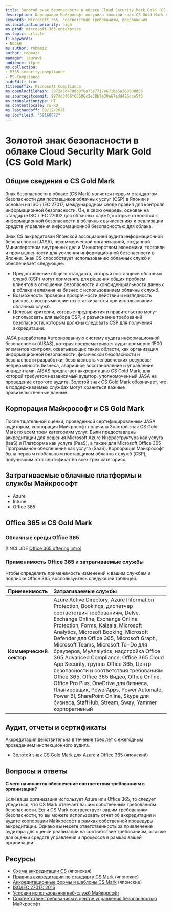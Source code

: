```yaml
---
title: Золотой знак безопасности в облаке Cloud Security Mark Gold (CS Gold Mark)
description: Корпорация Майкрософт получила золотой знак CS Gold Mark в Японии для Azure (IaaS и PaaS) и Office 365 (SaaS).
keywords: Microsoft 365, соответствие требованиям, предложения
ms.localizationpriority: high
ms.prod: microsoft-365-enterprise
ms.topic: article
f1.keywords:
- NOCSH
ms.author: robmazz
author: robmazz
manager: laurawi
audience: itpro
ms.collection:
- M365-security-compliance
- MS-Compliance
hideEdit: true
titleSuffix: Microsoft Compliance
ms.openlocfilehash: 3972a5d470db8f0a75e7717e671be5a268308d5b
ms.sourcegitcommit: 997dd3f66f65686c2e38b7e30e67add426dce5f3
ms.translationtype: HT
ms.contentlocale: ru-RU
ms.lasthandoff: 09/12/2021
ms.locfileid: "59160872"
---
```

# <a name="cloud-security-mark-gold-cs-gold-mark"></a>Золотой знак безопасности в облаке Cloud Security Mark Gold (CS Gold Mark)

## <a name="cs-gold-mark-overview"></a>Общие сведения о CS Gold Mark

Знак безопасности в облаке (CS Mark) является первым стандартом безопасности для поставщиков облачных услуг (CSP) в Японии и основан на ISO / IEC 27017, международном своде правил для контроля информационной безопасности. Он, в свою очередь, основан на стандарте ISO / IEC 27002 для облачных служб, которые относятся к информационной безопасности в облачных вычислениях и реализации средств управления информационной безопасностью для облака.

Знак CS аккредитован Японской ассоциацией аудита информационной безопасности (JASA), некоммерческой организацией, созданной Министерством внутренних дел и Министерством экономики, торговли и промышленности для усиления информационной безопасности в Японии. Знак CS способствует использованию облачных служб и обеспечивает следующее:

- Предоставление общего стандарта, который поставщики облачных служб (CSP) могут применять для решения общих проблем клиентов в отношении безопасности и конфиденциальности данных в облаке и влияния на бизнес с использованием облачных служб.
- Возможность проверки прозрачности действий и наглядность рисков, с которыми клиенты сталкиваются при использовании облачных служб.
- Целевые критерии, которые предприятия и правительство могут использовать для выбора CSP, и разъяснение требований безопасности, которым должны следовать CSP для получения аккредитации.

JASA разработала Авторизованную систему аудита информационной безопасности (AISAS), которая предусматривает аудит примерно 1500 элементов контроля, охватывающих такие области, как организация информационной безопасности, физической безопасности и безопасности разработки; безопасность человеческих ресурсов; непрерывность бизнеса, аварийное восстановление и управление инцидентами. AISAS предлагает аккредитацию CS Gold Mark, для которой требуется независимый аудитор, уполномоченный JASA на проведение строгого аудита. Золотой знак CS Gold Mark обозначает, что в поддерживаемых службах могут храниться важные правительственные данные.

## <a name="microsoft-and-cs-gold-mark"></a>Корпорация Майкрософт и CS Gold Mark

После тщательной оценки, проведенной сертифицированным JASA аудитором, корпорация Майкрософт получила Золотой знак CS Gold Mark по всем трем категориям услуг. Были предоставлены аккредитации для решения Microsoft Azure Инфраструктура как услуга (IaaS) и Платформа как услуга (PaaS), а также для Microsoft Office 365 Программное обеспечение как услуга (SaaS). Корпорация Майкрософт была первым глобальным поставщиком облачных служб (CSP), получившим этот сертификат во всех трех категориях.

## <a name="microsoft-in-scope-cloud-platforms--services"></a>Затрагиваемые облачные платформы и службы Майкрософт

- Azure
- Intune
- Office 365

## <a name="office-365-and-cs-gold-mark"></a>Office 365 и CS Gold Mark

### <a name="office-365-cloud-environments"></a>Облачные среды Office 365

[!INCLUDE [Office 365 offering intro](../includes/o365-offering-introduction.md)]

### <a name="office-365-applicability-and-in-scope-services"></a>Применимость Office 365 и затрагиваемые службы

Чтобы определить применимость изменений к вашим службам и подписке Office 365, воспользуйтесь следующей таблицей.

| **Применимость** | **Затрагиваемые службы** |
|:------------------|:----------------------|
| **Коммерческий сектор** | Azure Active Directory, Azure Information Protection, Bookings, диспетчер соответствия требованиям, Delve, Exchange Online, Exchange Online Protection, Forms, Kaizala, Microsoft Analytics, Microsoft Booking, Microsoft Defender для Office 365, Microsoft Graph, Microsoft Teams, Microsoft To-Do для браузеров, MyAnalytics, надстройка Office 365 Advanced Compliance, Office 365 Cloud App Security, группы Office 365, Центр безопасности и соответствия требованиям Office 365, Office 365 Видео, Office Online, Office Pro Plus, OneDrive для бизнеса, Планировщик, PowerApps, Power Automate, Power BI, SharePoint Online, Skype для бизнеса, StaffHub, Stream, Sway, Yammer корпоративный |

## <a name="audits-reports-and-certificates"></a>Аудит, отчеты и сертификаты

Аккредитация действительна в течение трех лет с ежегодным проведением инспекционного аудита.

- [Золотой знак CS Gold Mark для Azure и Office 365](https://jcispa.jasa.jp/cs_mark_co/cs_gold_mark_co/) (японский)

## <a name="frequently-asked-questions"></a>Вопросы и ответы

**С чего начинается обеспечение соответствия требованиям в организации?**

Если ваша организация использует Azure или Office 365, то следует убедиться, что CS Mark отвечает вашим собственным требованиям безопасности. Если CS Mark соответствует вашим требованиям безопасности, то вы можете использовать отчет об аккредитации и аудите корпорации Майкрософт в рамках собственной процедуры аккредитации. Однако вы несете ответственность за привлечение аудитора для оценки реализации на соответствие требованиям, а также для оценки средств управления и процессов в рамках вашей организации.

## <a name="resources"></a>Ресурсы

- [Схема аккредитации CS](https://jcispa.jasa.jp/cloud_security/) (японская)
- [Правила аккредитации по стандарту CS Mark](https://jcispa.jasa.jp/cloud_security/jcispa_regulation/) (японские)
- [Аккредитационные формы и шаблоны CS Mark](https://jcispa.jasa.jp/cloud_security/jcispa_regulation_form/) (японские)
- [ISO/IEC 27017: 2015](https://www.iso.org/iso/home/store/catalogue_tc/catalogue_detail.htm?csnumber=43757)
- [Условия использования веб-служб Майкрософт](https://aka.ms/Online-Services-Terms)
- [Соответствие требованиям в центре управления безопасностью Майкрософт](https://www.microsoft.com/trust-center/compliance/compliance-overview)
